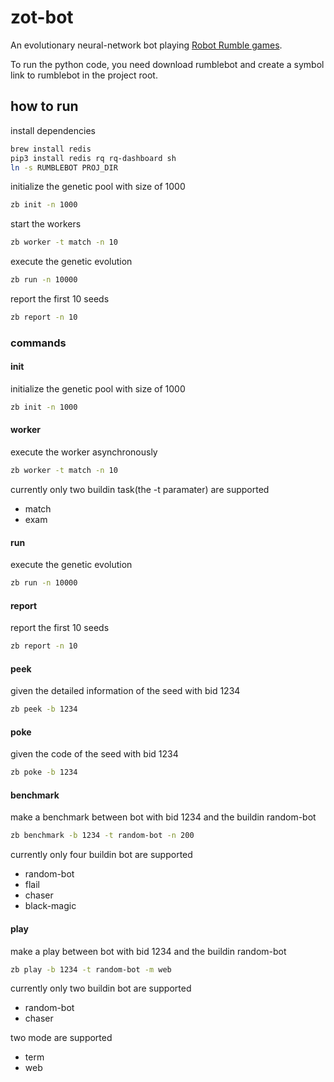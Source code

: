 # zot-bot

An evolutionary neural-network bot playing [Robot Rumble games](https://robotrumble.org/).

To run the python code, you need download rumblebot and create a symbol link to rumblebot in the project root.

## how to run

install dependencies

```bash
brew install redis
pip3 install redis rq rq-dashboard sh
ln -s RUMBLEBOT PROJ_DIR
```

initialize the genetic pool with size of 1000

```bash
zb init -n 1000
```

start the workers

```bash
zb worker -t match -n 10
```

execute the genetic evolution

```bash
zb run -n 10000
```

report the first 10 seeds

```bash
zb report -n 10
```

### commands

#### init 
initialize the genetic pool with size of 1000

```bash
zb init -n 1000
```

#### worker 
execute the worker asynchronously

```bash
zb worker -t match -n 10
```

currently only two buildin task(the -t paramater) are supported
* match
* exam

#### run 
execute the genetic evolution

```bash
zb run -n 10000
```

#### report 
report the first 10 seeds

```bash
zb report -n 10
```

#### peek 
given the detailed information of the seed with bid 1234

```bash
zb peek -b 1234
```

#### poke 
given the code of the seed with bid 1234

```bash
zb poke -b 1234
```

#### benchmark 
make a benchmark between bot with bid 1234 and the buildin random-bot

```bash
zb benchmark -b 1234 -t random-bot -n 200
```

currently only four buildin bot are supported
* random-bot
* flail
* chaser
* black-magic

#### play 
make a play between bot with bid 1234 and the buildin random-bot

```bash
zb play -b 1234 -t random-bot -m web
```

currently only two buildin bot are supported
* random-bot
* chaser

two mode are supported
* term
* web
